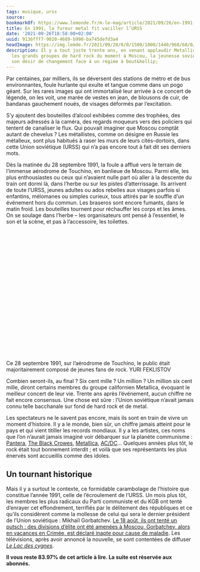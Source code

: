 ```yaml
---
tags: musique, urss
source:
bookmarkOf: https://www.lemonde.fr/m-le-mag/article/2021/09/26/en-1991-la-fureur-metal-fit-vaciller-l-urss_6096036_4500055.html
title: En 1991, la fureur metal fit vaciller l’URSS
date: '2021-09-26T18:58:00+02:00'
uuid: 9136fff7-9020-4689-b990-ba745defd3a4
headImage: https://img.lemde.fr/2021/09/20/0/0/1500/1000/1440/960/60/0/bdf1e86_137339-3236820.jpg
description: Il y a tout juste trente ans, en venant applaudir Metallica, AC/DC et
  les grands groupes de hard rock du moment à Moscou, la jeunesse soviétique hurlait
  son désir de changement face à un régime à bout&hellip;
---
```


Par centaines, par milliers, ils se déversent des stations de métro et de bus environnantes, foule hurlante qui exulte et tangue comme dans un pogo géant. Sur les rares images qui ont immortalisé leur arrivée à ce concert de légende, on les voit, une marée de vestes en jean, de blousons de cuir, de bandanas gauchement noués, de visages déformés par l’excitation.

S’y ajoutent des bouteilles d’alcool exhibées comme des trophées, des majeurs adressés à la caméra, des regards moqueurs vers des policiers qui tentent de canaliser le flux. Qui pouvait imaginer que Moscou comptât autant de chevelus  ? Les métallistes, comme on désigne en Russie les métalleux, sont plus habitués à raser les murs de leurs cités-­dortoirs, dans cette Union soviétique (URSS) qui n’a pas encore tout à fait dit ses derniers mots.

Dès la matinée du 28 septembre 1991, la foule a afflué vers le terrain de l’immense aérodrome de Touchino, en banlieue de Moscou. Parmi elle, les plus enthousiastes ou ceux qui n’avaient nulle part où aller à la descente du train ont dormi là, dans l’herbe ou sur les pistes d’atterrissage. Ils arrivent de toute l’URSS, jeunes adultes ou ados rebelles aux visages parfois si enfantins, mélomanes ou simples curieux, tous attirés par le souffle d’un événement hors du commun. Les braseros sont encore fumants, dans le matin froid. Les bouteilles tournent pour réchauffer les corps et les âmes. On se soulage dans l’herbe – les organisateurs ont pensé à l’essentiel, le son et la scène, et pas à l’accessoire, les toilettes.

![Ce 28 septembre 1991, sur l’aérodrome de Touchino, le public était majoritairement composé de jeunes fans de rock.](data:image/svg+xml,%3Csvg%20xmlns=%27http://www.w3.org/2000/svg%27%20viewBox=%270%200%20664%20443%27%3E%3C/svg%3E)

Ce 28 septembre 1991, sur l’aérodrome de Touchino, le public était majoritairement composé de jeunes fans de rock. YURI FEKLISTOV

Combien seront-ils, au final  ? Six cent mille  ? Un million  ? Un million six cent mille, diront certains membres du groupe californien Metallica, évoquant le meilleur concert de leur vie. Trente ans après l’événement, aucun chiffre ne fait encore consensus. Une chose est sûre : l’Union soviétique n’avait jamais connu telle bacchanale sur fond de hard rock et de metal.

Les spectateurs ne le savent pas encore, mais ils sont en train de vivre un moment d’histoire. Il y a le monde, bien sûr, un chiffre jamais atteint pour le pays et qui vient titiller les records mondiaux. Il y a les artistes, ces noms que l’on n’aurait jamais imaginé voir débarquer sur la planète communisme : [Pantera](https://www.lemonde.fr/disparitions/article/2018/06/23/mort-de-vinnie-paul-cofondateur-de-pantera_5320217_3382.html), [The Black Crowes](https://www.lemonde.fr/archives/article/1991/09/24/la-machine-a-remonter-le-temps-les-black-crowes-a-l-hippodrome-de-vincennes_4035551_1819218.html), [Metallica](https://www.lemonde.fr/series-d-ete/article/2020/07/24/metallica-de-metallica-l-album-qui-m-a-fait-aimer-le-heavy-metal_6047229_3451060.html), [AC/DC](https://www.lemonde.fr/disparitions/article/2017/11/19/mort-de-malcolm-young-force-secrete-d-ac-dc_5217095_3382.html)… Quelques années plus tôt, le rock était tout bonnement interdit ; et voilà que ses représentants les plus énervés sont accueillis comme des idoles.

Un tournant historique
----------------------

Mais il y a surtout le contexte, ce formidable carambolage de l’histoire que constitue l’année 1991, celle de l’écroulement de l’URSS. Un mois plus tôt, les membres les plus radicaux du Parti communiste et du KGB ont tenté d’enrayer cet effondrement, terrifiés par le délitement des républiques et ce qu’ils considèrent comme la mollesse de celui qui sera le dernier président de l’Union soviétique : Mikhaïl Gorbatchev. [Le 18 août, ils ont tenté un putsch : des divisions d’élite ont été amenées à Moscou, Gorbatchev, alors en vacances en Crimée, est déclaré inapte pour cause de maladie](https://www.lemonde.fr/archives/article/1991/10/29/urss-le-putsch-raconte-par-le-president-sovietique-m-gorbatchev-invoque-les-circonstances-attenuantes_4040417_1819218.html). Les télévisions, après avoir annoncé la nouvelle, se sont contentées de diffuser _[Le Lac des cygnes](https://www.youtube.com/watch?v=IkiAiDrXGfg)_.

**Il vous reste 83.97% de cet article à lire. La suite est réservée aux abonnés.**